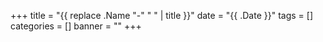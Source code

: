 +++
title = "{{ replace .Name "-" " " | title }}"
date = "{{ .Date }}"
tags = []
categories = []
banner = ""
+++
